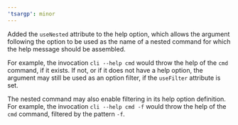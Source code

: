 ```yaml
---
'tsargp': minor
---
```


Added the `useNested` attribute to the help option, which allows the argument following the option to be used as the name
of a nested command for which the help message should be assembled.

For example, the invocation `cli --help cmd` would throw the help of the `cmd` command, if it exists. If not, or if it does not have a help option, the argument may still be used as an option filter, if the `useFilter` attribute is set.

The nested command may also enable filtering in its help option definition. For example, the invocation `cli --help cmd -f` would throw the help of the `cmd` command, filtered by the pattern `-f`.
